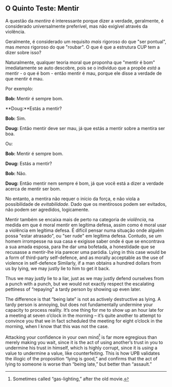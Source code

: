 ## O Quinto Teste: Mentir

A questão da *mentira* é interessante porque dizer a verdade, geralmente, é considerado universalmente preferível, mas não exigível através da violência.

Geralmente, é considerado um requisito *mais* rigoroso do que "ser pontual", mas *menos* rigoroso do que "roubar". O que é que a estrutura CUP tem a dizer sobre isso?

Naturalmente, qualquer teoria moral que proponha que "mentir é bom" imediatamente se auto descobre, pois se o indivíduo que a propõe *está* a mentir - o que é bom - então mentir é mau, porque ele disse a verdade de que mentir é mau.

Por exemplo:

**Bob:** Mentir é sempre bom.

**Doug:**Estás a mentir?

**Bob:** Sim.

**Doug:** Então mentir deve ser mau, já que estás a mentir sobre a mentira ser boa.

Ou:

**Bob:** Mentir é sempre bom.

**Doug:** Estás a mentir?

**Bob:** Não.

**Doug:** Então mentir nem sempre é bom, já que você está a dizer a verdade acerca de mentir ser bom.

No entanto, a mentira não requer o início da força, e não viola a possibilidade de *evitabilidade*. Dado que os mentirosos podem ser evitados, não podem ser agredidos, logicamente.

Mentir também se encaixa mais de perto na categoria de *violência*, na medida em que é moral mentir em legítima defesa, assim como é moral usar a violência em legítima defesa. É difícil pensar numa situação onde alguém possa "estar atrasado", ou "ser rude" em legítima defesa. Contudo, se um homem irrompesse na sua casa e exigisse saber onde é que se encontrava a sua amada esposa, para lhe dar uma bofetada, a honestidade que se recusasse a mentir-lhe iria parecer uma paródia. Lying in this case would be a form of third-party self-defence, and as morally acceptable as the use of violence in self-defence Similarly, if a man obtains a hundred dollars from us by lying, we may justly lie to him to get it back.

Thus we may justly lie to a liar, just as we may justly defend ourselves from a punch with a punch, but we would not exactly respect the escalating pettiness of “repaying” a tardy person by showing up even later.

The difference is that “being late” is not as actively destructive as lying. A tardy person is annoying, but does not fundamentally undermine your capacity to process reality. It’s one thing for me to show up an hour late for a meeting at seven o’clock in the morning – it’s quite another to attempt to convince you that we in fact scheduled the meeting for eight o’clock in the morning, when I know that this was not the case.

Attacking your confidence in your own mind[^5] is far more egregious than merely making you wait, since it is the act of using another’s trust in you to undermine his trust in himself, which is highly corrupt, since it is *using* a value to undermine a value, like counterfeiting. This is how UPB validates the illogic of the proposition “lying is good,” and confirms that the act of lying to someone is worse than “being late,” but better than “assault.”

[^5]: Sometimes called “gas-lighting,” after the old movie.